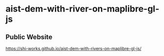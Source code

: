 # aist-dem-with-river-on-maplibre-gl-js
## Public Website
https://shi-works.github.io/aist-dem-with-rivers-on-maplibre-gl-js/
